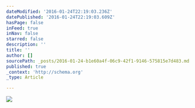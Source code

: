 ```yaml
---
dateModified: '2016-01-24T22:19:03.236Z'
datePublished: '2016-01-24T22:19:03.609Z'
hasPage: false
inFeed: true
inNav: false
starred: false
description: ''
title: ''
author: []
sourcePath: _posts/2016-01-24-b1e60a4f-06c9-42f1-9146-575815e7d483.md
published: true
_context: 'http://schema.org'
_type: Article

---
```

![](https://the-grid-user-content.s3-us-west-2.amazonaws.com/6c725e15-4633-4892-bea8-7cc287fdddc9.jpg)